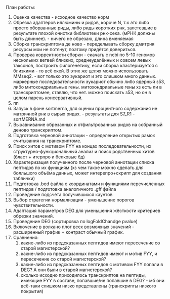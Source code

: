 План работы:
1. Оценка качества - исходное качество норм
2. Обрезка адаптеров иллюмины и ридов, короче N, т.к это либо просто оборванные риды, либо риды коротких рнк, залетевшие в результате плохой очистки библиотеки рнк-сека. (мРНК должны быть длиннее). - ничего не обрезаю, длина вменяемая 
3. Сборка транскриптома де ново - переделывать сборку дмитрия ресурсы мои не потянут, поэтому придётся довериться.
4. Проверка корректности сборки - скачать с ncbi по 5-10 геномов нескольких ветвей близких, среднеудалённых и совсем левых таксонов, построить филогенетику, если сборка кластеризуется с близкими - то всё окей. В этих же целях можно использовать MMseq2. - вот только это эукариот и это слишком много данных. маркерные последовательности эукариот обычно либо ядерный з53, либо митохондриальные гены. митохондриальные гены хз есть ли в транскриптомее, ставлю, что нет. можно поискать з53, но он в целом парень консервативный.
5. пп
6. Запуск в фоне sortmerna, для оценки процентного содержания не матричной рнк в сырых ридах. - результаты для S7_R1 - sortMERNA.md
7. Выравнивание обрезанных и отфильтрованных ридов на собранный деново транскриптом.
8. Подготовка черновой аннотации - определение открытых рамок считывания на транскриптоме.
9. Поиск хитов с мотивом FYY на концах последовательности, их структурно-функциональный анализ и поиск родственных хитов (бласт + итерпро и белковые бд)
10. Характеризация полученного после черновой аннотации списка пептидов по их функциям (хз чем такое можно сделать для болльшого объёма данных, может интерепро+скрипт для создания таблички)
11. Подготовка .bed файла с координатами и функциями перечисленных пептидов / подготовка аналогичного .gff файла
12. Проведение подсчёта получившихся каунтов
13. Выбор стратегии нормализации - уменьшение порогов чувствительности.
14. Адаптация параметров DEG для уменьшения жёсткости критериев обрезки значений.
15. Проведение DEG (сортировка по logFoldChandge pvalue)
16. Включение в волкано плот всех возможных значений - расширенный график + контраст обычный график.
17. Сравнения:
      1) какие-либо из предсказанных пептидов имеют пересечение со старой магистерской?
      2) какие-либо из предсказанных пептидов имеют и мотив FYY, и пересечение со старой магистерской?
      3) какие-либо из предсказанных пептидов с мотивом FYY попали в DEG? А они были в старой магистерской?
      4) сколько исходно приходилось транскриптов на пептиды, имеющие FYY в составе, попавшие/не попавшие в DEG? - мб они всё-таки слишком низко представлены (транскрипты низкого покрытия)
